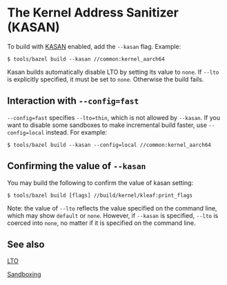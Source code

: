 # The Kernel Address Sanitizer (KASAN)

To build with [KASAN](https://docs.kernel.org/dev-tools/kasan.html) enabled, add
the `--kasan` flag. Example:

```shell
$ tools/bazel build --kasan //common:kernel_aarch64
```

Kasan builds automatically disable LTO by setting its value to `none`.
If `--lto` is explicitly specified, it must be set to `none`. Otherwise the
build fails.

## Interaction with `--config=fast`

`--config=fast` specifies `--lto=thin`, which is not allowed by `--kasan`. If
you want to disable some sandboxes to make incremental build faster,
use `--config=local` instead. For example:

```shell
$ tools/bazel build --kasan --config=local //common:kernel_aarch64
```

## Confirming the value of `--kasan`

You may build the following to confirm the value of kasan setting:

```shell
$ tools/bazel build [flags] //build/kernel/kleaf:print_flags
```

Note: the value of `--lto` reflects the value specified on the command line,
which may show `default` or `none`. However, if `--kasan` is specified,
`--lto` is coerced into `none`, no matter if it is specified on the command
line.

## See also

[LTO](lto.md)

[Sandboxing](sandbox.md)
